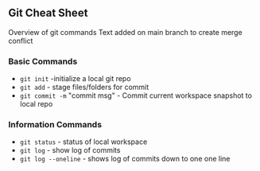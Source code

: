## Git Cheat Sheet

Overview of git commands
Text added on main branch
to create merge conflict

### Basic Commands

* `git init` -initialize a local git repo
* `git add` - stage files/folders for commit
* `git commit -m` "commit msg" - Commit current workspace snapshot to local repo

### Information Commands
* `git status` - status of local workspace
* `git log` - show log of commits
* `git log --oneline` - shows log of commits down to one one line
